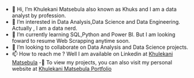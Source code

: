 - 👋 Hi, I’m Khulekani Matsebula also known as Khuks and I am a data analyst by profession.
- 👀 I’m interested in Data Analysis,Data Science and Data Engineering. Actually , I am a data nerd.
- 🌱 I’m currently learning SQL,Python and Power BI. But I am looking foward to resume Web Scrapping anytime soon.
- 💞️ I’m looking to collaborate on Data Analysis and Data Science projects.
- 📫 How to reach me ? Well I am available on Linkedin at <a href="linkedin.com/in/khulekani-matsebula-3a88351b2">Khulekani Matsebula</a> 
-👀 To view my projects, you can also visit my personal website at <a href="https://khuks.github.io/KhulekaniMatsebula/">Khulekani Matsebula Portfolio</a>
<!---
Khuks/Khuks is a ✨ special ✨ repository because its `README.md` (this file) appears on your GitHub profile.
You can click the Preview link to take a look at your changes.
--->
